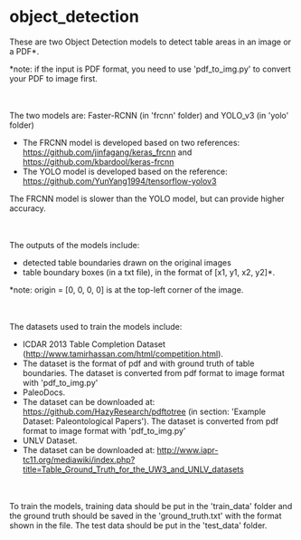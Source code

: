 # object_detection

These are two Object Detection models to detect table areas in an image or a PDF*. 

*note: if the input is PDF format, you need to use 'pdf_to_img.py' to convert your PDF to image first. 

<br><br>
The two models are: Faster-RCNN (in 'frcnn' folder) and YOLO_v3 (in 'yolo' folder) 
- The FRCNN model is developed based on two references: https://github.com/jinfagang/keras_frcnn and https://github.com/kbardool/keras-frcnn
- The YOLO model is developed based on the reference: https://github.com/YunYang1994/tensorflow-yolov3

The FRCNN model is slower than the YOLO model, but can provide higher accuracy. 

<br><br>
The outputs of the models include:
- detected table boundaries drawn on the original images
- table boundary boxes (in a txt file), in the format of [x1, y1, x2, y2]*. 

*note: origin = [0, 0, 0, 0] is at the top-left corner of the image. 

<br><br>
The datasets used to train the models include:
- ICDAR 2013 Table Completion Dataset (http://www.tamirhassan.com/html/competition.html). 
 - The dataset is the format of pdf and with ground truth of table boundaries. The dataset is converted from pdf format to image format with 'pdf_to_img.py'
- PaleoDocs.
 - The dataset can be downloaded at: https://github.com/HazyResearch/pdftotree (in section: 'Example Dataset: Paleontological Papers'). The dataset is converted from pdf format to image format with 'pdf_to_img.py'
- UNLV Dataset.
 - The dataset can be downloaded at: http://www.iapr-tc11.org/mediawiki/index.php?title=Table_Ground_Truth_for_the_UW3_and_UNLV_datasets

<br><br>
To train the models, training data should be put in the 'train_data' folder and the ground truth should be saved in the 'ground_truth.txt' with the format shown in the file. The test data should be put in the 'test_data' folder. 
